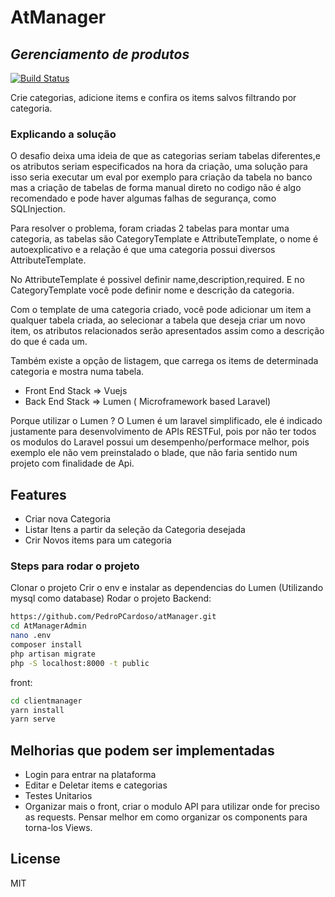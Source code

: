 # AtManager
## _Gerenciamento de produtos_


[![Build Status](https://travis-ci.org/joemccann/dillinger.svg?branch=master)](https://travis-ci.org/joemccann/dillinger)


Crie categorias, adicione items e confira os items salvos filtrando por categoria.

### Explicando a solução

O desafio deixa uma ideia de que as categorias seriam tabelas diferentes,e os atributos seriam especificados na hora da criação, uma solução para isso seria executar um eval por exemplo para criação da tabela no banco mas a criação de tabelas de forma manual direto no codigo não é algo recomendado e pode haver algumas falhas de segurança, como SQLInjection.

Para resolver o problema, foram criadas 2 tabelas para montar uma categoria, as tabelas são CategoryTemplate e AttributeTemplate, o nome é autoexplicativo e a relação é que uma categoria possui diversos AttributeTemplate.

No AttributeTemplate é possivel definir name,description,required. E no CategoryTemplate você pode definir nome e descrição da categoria.

Com o template de uma categoria criado, você pode adicionar um item a qualquer tabela criada, ao selecionar a tabela que deseja criar um novo item, os atributos relacionados serão apresentados assim como a descrição do que é cada um.

Também existe a opção de listagem, que carrega os items de determinada categoria e mostra numa tabela.


- Front End Stack => Vuejs
- Back End Stack => Lumen ( Microframework based Laravel)

Porque utilizar o Lumen ? 
O Lumen é um laravel simplificado, ele é indicado justamente para desenvolvimento de APIs RESTFul, pois por não ter todos os modulos do Laravel possui um desempenho/performace melhor, pois exemplo ele não vem preinstalado o blade, que não faria sentido num projeto com finalidade de Api.


## Features

- Criar nova Categoria
- Listar Itens a partir da seleção da Categoria desejada
- Crir Novos items para um categoria

### Steps para rodar o projeto
Clonar o projeto
Crir o env e instalar as dependencias do Lumen (Utilizando mysql como database)
Rodar o projeto
Backend:
```sh
https://github.com/PedroPCardoso/atManager.git
cd AtManagerAdmin
nano .env
composer install
php artisan migrate
php -S localhost:8000 -t public   
```
front:
```sh
cd clientmanager
yarn install
yarn serve
```

## Melhorias que podem ser implementadas

- Login para entrar na plataforma
- Editar e Deletar items e categorias
- Testes Unitarios
- Organizar mais o front, criar o modulo API para utilizar onde for preciso as requests. Pensar melhor em como organizar os components para torna-los Views.

## License

MIT
